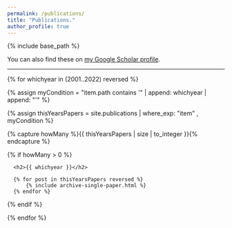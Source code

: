 ```yaml
---
permalink: /publications/
title: "Publications."
author_profile: true
---
```


{% include base_path %}

You can also find these on <a href="https://scholar.google.com/citations?user=IGApvF0AAAAJ&hl=en">my Google Scholar profile</a>.

<hr>

{% for whichyear in (2001..2022) reversed %}
  
   {% assign myCondition = "item.path contains '" | append: whichyear | append: "'" %}  
  
   {% assign thisYearsPapers = site.publications | where_exp: "item" , myCondition %}
  
   {% capture howMany %}{{ thisYearsPapers | size | to_integer }}{% endcapture %}
   
   {% if howMany > 0 %}
   
      <h2>{{ whichyear }}</h2>
     
      {% for post in thisYearsPapers reversed %}
          {% include archive-single-paper.html %}
      {% endfor %}
      
   {% endif %}  
   
{% endfor %}



